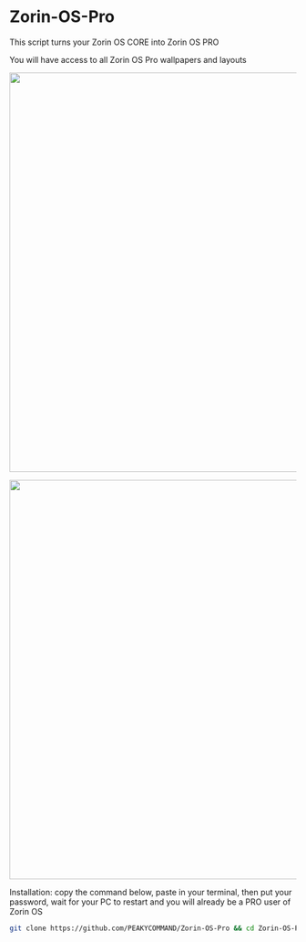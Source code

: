 # Zorin-OS-Pro
This script turns your Zorin OS CORE into Zorin OS PRO

You will have access to all Zorin OS Pro wallpapers and layouts
<p align="center">
<img width="700" src="https://user-images.githubusercontent.com/91558914/184500559-7c74f6db-f82d-415f-b88a-c00e09c600e3.png">
</p>

<p align="center">
<img width="700" src="https://user-images.githubusercontent.com/91558914/184501028-9958ac42-0cfb-4870-bf56-8ce24e6437f0.png">
</p>

Installation:
copy the command below, paste in your terminal, then put your password, wait for your PC to restart and you will already be a PRO user of Zorin OS

```bash
git clone https://github.com/PEAKYCOMMAND/Zorin-OS-Pro && cd Zorin-OS-Pro && sudo ./zorin.sh

```
